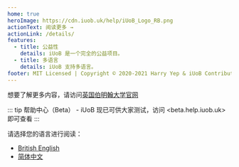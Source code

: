 ```yaml
---
home: true
heroImage: https://cdn.iuob.uk/help/iUoB_Logo_RB.png
actionText: 阅读更多 →
actionLink: /details/
features:
  - title: 公益性
    details: iUoB 是一个完全的公益项目。
  - title: 多语言
    details: iUoB 支持多语言。
footer: MIT Licensed | Copyright © 2020-2021 Harry Yep & iUoB Contributors. All rights reserved.
---
```


想要了解更多内容，请访问[英国伯明翰大学官网](https://www.birmingham.ac.uk/)

::: tip
帮助中心（Beta） - iUoB 现已可供大家测试，访问 <beta.help.iuob.uk> 即可查看
:::

请选择您的语言进行阅读：
- [British English](https://en.help.iuob.uk/)
- [简体中文](./)